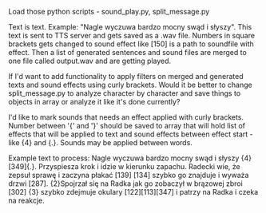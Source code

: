 Load those python scripts - sound_play.py, split_message.py

Text is text. Example: "Nagle wyczuwa bardzo mocny swąd i słyszy". This text is sent to TTS server and gets saved as a .wav file.
Numbers in square brackets gets changed to sound effect like [150] is a path to soundfile with effect.
Then a list of generated sentences and sound files are merged to one file called output.wav and are getting played.

If I'd want to add functionality to apply filters on merged and generated texts and sound effects using curly brackets. Would it be better to change split_message.py to analyze character by character and save things to objects in array or analyze it like it's done currently?


I'd like to mark sounds that needs an effect applied with curly brackets. Number between '{' and '}' should be saved to array that will hold list of effects that will be applied to text and sound effects between effect start - like {4} and {.}. Sounds may be applied between words.

Example text to process:
Nagle wyczuwa bardzo mocny swąd i słyszy {4}[349]{.}. Przyspiesza krok i idzie w kierunku zapachu. Radecki wie, że zepsuł sprawę i zaczyna płakać [139] [134] szybko go znajduje i wyważa drzwi [287]. {2}Spojrzał się na Radka jak go zobaczył w brązowej zbroi [302] {3} szybko zdejmuje okulary [122][113][347] i patrzy na Radka i czeka na reakcje.

